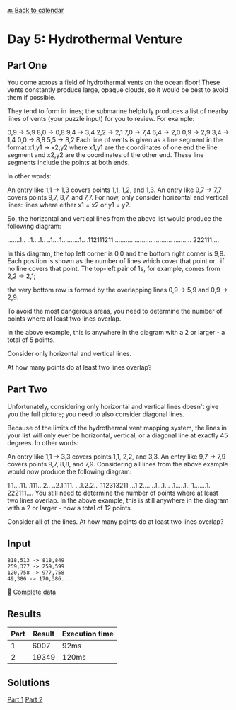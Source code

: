 [:back: Back to calendar](..)

# Day 5: Hydrothermal Venture

## Part One

You come across a field of hydrothermal vents on the ocean floor! 
These vents constantly produce large, opaque clouds, so it would be best to avoid them if possible.

They tend to form in lines; the submarine helpfully produces a list of nearby lines of vents (your puzzle input) for you to review. 
For example:

0,9 -> 5,9
8,0 -> 0,8
9,4 -> 3,4
2,2 -> 2,1
7,0 -> 7,4
6,4 -> 2,0
0,9 -> 2,9
3,4 -> 1,4
0,0 -> 8,8
5,5 -> 8,2
Each line of vents is given as a line segment in the format x1,y1 -> x2,y2 
where x1,y1 are the coordinates of one end the line segment and x2,y2 are the coordinates of the other end. 
These line segments include the points at both ends. 

In other words:

An entry like 1,1 -> 1,3 covers points 1,1, 1,2, and 1,3.
An entry like 9,7 -> 7,7 covers points 9,7, 8,7, and 7,7.
For now, only consider horizontal and vertical lines: lines where either x1 = x2 or y1 = y2.

So, the horizontal and vertical lines from the above list would produce the following diagram:

.......1..
..1....1..
..1....1..
.......1..
.112111211
..........
..........
..........
..........
222111....

In this diagram, the top left corner is 0,0 and the bottom right corner is 9,9. 
Each position is shown as the number of lines which cover that point or . if no line covers that point. 
The top-left pair of 1s, for example, comes from 2,2 -> 2,1; 

the very bottom row is formed by the overlapping lines 0,9 -> 5,9 and 0,9 -> 2,9.

To avoid the most dangerous areas, you need to determine the number of points where at least two lines overlap. 

In the above example, this is anywhere in the diagram with a 2 or larger - a total of 5 points.

Consider only horizontal and vertical lines. 

At how many points do at least two lines overlap?

## Part Two

Unfortunately, considering only horizontal and vertical lines doesn't give you the full picture; you need to also consider diagonal lines.

Because of the limits of the hydrothermal vent mapping system, the lines in your list will only ever be horizontal, vertical, or a diagonal line at exactly 45 degrees. In other words:

An entry like 1,1 -> 3,3 covers points 1,1, 2,2, and 3,3.
An entry like 9,7 -> 7,9 covers points 9,7, 8,8, and 7,9.
Considering all lines from the above example would now produce the following diagram:

1.1....11.
.111...2..
..2.1.111.
...1.2.2..
.112313211
...1.2....
..1...1...
.1.....1..
1.......1.
222111....
You still need to determine the number of points where at least two lines overlap. In the above example, this is still anywhere in the diagram with a 2 or larger - now a total of 12 points.

Consider all of the lines. At how many points do at least two lines overlap?

## Input

```
818,513 -> 818,849
259,377 -> 259,599
120,758 -> 977,758
49,386 -> 170,386...
```

[:scroll: Complete data](./input.txt)

## Results

| Part | Result | Execution time |
| --- | --- | --- |
| 1 | 6007 | 92ms |
| 2 | 19349 | 120ms |

## Solutions

[Part 1](./p1.py)
[Part 2](./p2.py)